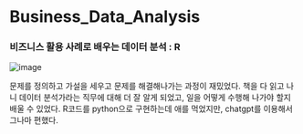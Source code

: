 # Business_Data_Analysis

### 비즈니스 활용 사례로 배우는 데이터 분석 : R
![image](https://user-images.githubusercontent.com/100403464/230379836-3093e825-987b-48a5-8605-39c0d448c3c8.png)
 

문제를 정의하고 가설을 세우고 문제를 해결해나가는 과정이 재밌었다.
책을 다 읽고 나니 데이터 분석가라는 직무에 대해 더 잘 알게 되었고, 일을 어떻게 수행해 나가야 할지 배울 수 있었다.
R코드를 python으로 구현하는데 애를 먹었지만, chatgpt를 이용해서 그나마 편했다.
